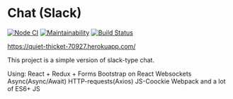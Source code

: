 # Chat (Slack)

[![Node CI](https://github.com/paultit/frontend-project-lvl4/workflows/Node%20CI/badge.svg)](https://github.com/paultit/frontend-project-lvl4/actions)
[![Maintainability](https://api.codeclimate.com/v1/badges/7fe6fc82c029f257a44d/maintainability)](https://codeclimate.com/github/paultit/frontend-project-lvl4/maintainability)
[![Build Status](https://travis-ci.org/paultit/frontend-project-lvl4.svg?branch=master)](https://travis-ci.org/paultit/frontend-project-lvl4)

https://quiet-thicket-70927.herokuapp.com/

This project is a simple version of slack-type chat. 

Using:
React + Redux + Forms
Bootstrap on React
Websockets
Async(Async/Await)
HTTP-requests(Axios)
JS-Coockie
Webpack
and a lot of ES6+ JS 

